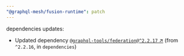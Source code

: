 ```yaml
---
"@graphql-mesh/fusion-runtime": patch
---
```

dependencies updates:
  - Updated dependency [`@graphql-tools/federation@^2.2.17` ↗︎](https://www.npmjs.com/package/@graphql-tools/federation/v/2.2.17) (from `^2.2.16`, in `dependencies`)

